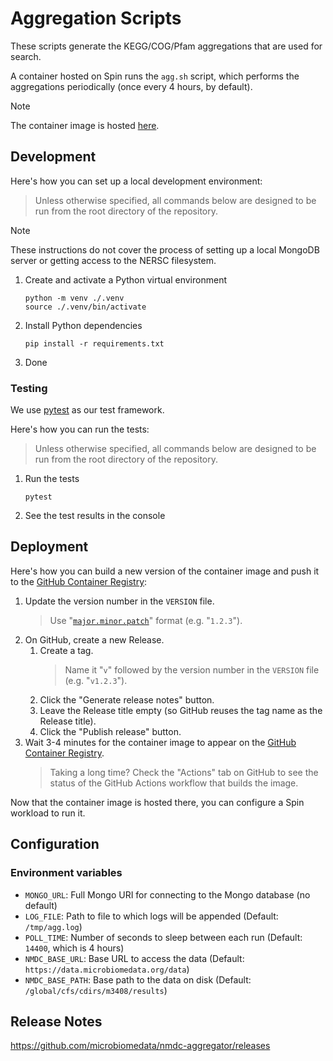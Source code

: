 # Aggregation Scripts

These scripts generate the KEGG/COG/Pfam aggregations that are used for search.

A container hosted on Spin runs the `agg.sh` script, which performs the aggregations periodically (once every 4 hours, by default).

> [!NOTE]
> The container image is hosted [here](https://github.com/microbiomedata/nmdc-aggregator/pkgs/container/nmdc-aggregator).

## Development

Here's how you can set up a local development environment:

> Unless otherwise specified, all commands below are designed to be run from the root directory of the repository.

> [!NOTE]
> These instructions do not cover the process of setting up a local MongoDB server or getting access to the NERSC filesystem.

1. Create and activate a Python virtual environment
   ```shell
   python -m venv ./.venv
   source ./.venv/bin/activate
   ```
2. Install Python dependencies
   ```shell
   pip install -r requirements.txt
   ```
3. Done

### Testing

We use [pytest](https://docs.pytest.org/en/stable/index.html) as our test framework.

Here's how you can run the tests:

> Unless otherwise specified, all commands below are designed to be run from the root directory of the repository.

1. Run the tests
   ```shell
   pytest
   ```
2. See the test results in the console

## Deployment

Here's how you can build a new version of the container image and push it to the [GitHub Container Registry](https://github.com/microbiomedata/nmdc-aggregator/pkgs/container/nmdc-aggregator):

1. Update the version number in the `VERSION` file.
   > Use "[`major.minor.patch`](https://semver.org/)" format (e.g. "`1.2.3`").
2. On GitHub, create a new Release.
    1. Create a tag.
       > Name it "`v`" followed by the version number in the `VERSION` file (e.g. "`v1.2.3`").
    2. Click the "Generate release notes" button.
    3. Leave the Release title empty (so GitHub reuses the tag name as the Release title).
    4. Click the "Publish release" button.
3. Wait 3-4 minutes for the container image to appear on the [GitHub Container Registry](https://github.com/microbiomedata/nmdc-aggregator/pkgs/container/nmdc-aggregator).
   > Taking a long time? Check the "Actions" tab on GitHub to see the status of the GitHub Actions workflow that builds the image.

Now that the container image is hosted there, you can configure a Spin workload to run it.

## Configuration

### Environment variables

- `MONGO_URL`: Full Mongo URI for connecting to the Mongo database (no default)
- `LOG_FILE`: Path to file to which logs will be appended (Default: `/tmp/agg.log`)
- `POLL_TIME`: Number of seconds to sleep between each run (Default: `14400`, which is 4 hours)
- `NMDC_BASE_URL`: Base URL to access the data (Default: `https://data.microbiomedata.org/data`)
- `NMDC_BASE_PATH`: Base path to the data on disk (Default: `/global/cfs/cdirs/m3408/results`)

## Release Notes

https://github.com/microbiomedata/nmdc-aggregator/releases
